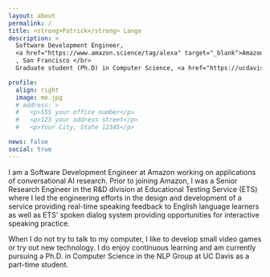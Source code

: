 ```yaml
---
layout: about
permalink: /
title: <strong>Patrick</strong> Lange
description: >
  Software Development Engineer,
  <a href="https://www.amazon.science/tag/alexa" target="_blank">Amazon Alexa AI</a>
  , San Francisco </br>
  Graduate student (Ph.D) in Computer Science, <a href="https://ucdavisnlp.gitlab.io/davisnlp-website/" target="_blank">NLP Group</a> at UC Davis 

profile:
  align: right
  image: me.jpg
  # address: >
  #   <p>555 your office number</p>
  #   <p>123 your address street</p>
  #   <p>Your City, State 12345</p>

news: false
social: true
---
```


I am a Software Development Engineer at Amazon working on applications of conversational AI research. Prior to joining Amazon, I was a Senior Research Engineer in the R&D division at Educational Testing Service (ETS) where I led the engineering efforts in the design and development of a service providing real-time speaking feedback to English language learners as well as ETS' spoken dialog system providing opportunities for interactive speaking practice.

When I do not try to talk to my computer, I like to develop small video games or try out new technology. I do enjoy continuous learning and am currently pursuing a Ph.D. in Computer Science in the NLP Group at UC Davis as a part-time student.